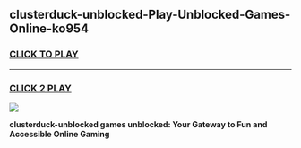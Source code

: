 
## clusterduck-unblocked-Play-Unblocked-Games-Online-ko954
<h3>
<a href="https://premium76.site?title=clusterduck-unblocked&ref=25A">CLICK TO PLAY</a></h3>
<hr>

<h3>
<a href="https://premium76.site?title=clusterduck-unblocked&ref=25A">CLICK 2 PLAY</a>
  
</h3>

<a href="https://premium76.site?title=clusterduck-unblocked&ref=25A"><img src="https://clearcache.store/games.png"></a>


**clusterduck-unblocked games unblocked: Your Gateway to Fun and Accessible Online Gaming**
